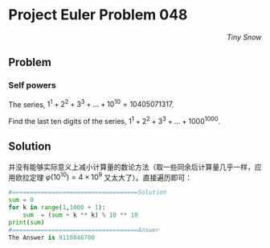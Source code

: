 # Project Euler	Problem 048

<p align="right"><i>Tiny Snow</i></p>



## Problem

### Self powers

The series, $1^1 + 2^2 + 3^3 + ... + 10^{10} = 10405071317$.

Find the last ten digits of the series, $1^1 + 2^2 + 3^3 + ... + 1000^{1000}$.



## Solution

并没有能够实际意义上减小计算量的数论方法（取一些同余后计算量几乎一样，应用欧拉定理 $\varphi(10^{10}) = 4 \times10^9$ 又太大了）。直接遍历即可：

```python
#===================================Solution
sum = 0
for k in range(1,1000 + 1):
    sum  = (sum + k ** k) % 10 ** 10
print(sum)
#===================================Answer
The Answer is 9110846700
```

